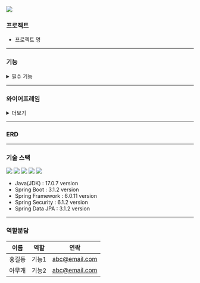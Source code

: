 <img src="https://capsule-render.vercel.app/api?type=waving&color=BDBDC8&height=150&width=600&section=header&text=README_PRAC&fontSize=40" />

### 프로젝트
* 프로젝트 명
<hr/>

### 기능
<details>
<summary>필수 기능</summary>

- **기능1**
    - [ ] 
    - [ ] 
- **기능2**
    - [ ] 
    - [ ] 
- **기능3**
    - [ ] 
    - [ ] 
- **기능4**
    - [ ] 
    - [ ] 
</details>

<hr/>

### 와이어프레임
<details>
<summary>더보기</summary>

</details>
<hr/>

### ERD

<hr/>

### 기술 스택
<img src="https://img.shields.io/badge/java-007396?style=for-the-badge&logo=java&logoColor=white"> 
<img src="https://img.shields.io/badge/mysql-4479A1?style=for-the-badge&logo=mysql&logoColor=white"> 
<img src="https://img.shields.io/badge/spring-6DB33F?style=for-the-badge&logo=spring&logoColor=white">
<img src="https://img.shields.io/badge/github-181717?style=for-the-badge&logo=github&logoColor=white">
<img src="https://img.shields.io/badge/git-F05032?style=for-the-badge&logo=git&logoColor=white"><br/>

* Java(JDK) : 17.0.7 version
* Spring Boot : 3.1.2 version
* Spring Framework : 6.0.11 version
* Spring Security : 6.1.2 version
* Spring Data JPA : 3.1.2 version

<hr/>

### 역할분담
| 이름  | 역할  | 연락             |
|-----|-----|----------------|
| 홍길동 | 기능1 | abc@email.com  |
| 아무개 | 기능2 | abc@email.com  |
